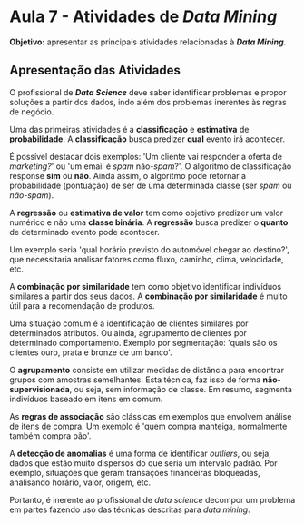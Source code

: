 # Aula 7 - Atividades de *Data Mining*

**Objetivo:** apresentar as principais atividades relacionadas à ***Data Mining***.

## Apresentação das Atividades

O profissional de ***Data Science*** deve saber identificar problemas e propor soluções a partir dos dados, indo além dos problemas inerentes às regras de negócio.

Uma das primeiras atividades é a **classificação** e **estimativa** de **probabilidade**. A **classificação** busca predizer **qual** evento irá acontecer.

É possível destacar dois exemplos: 'Um cliente vai responder a oferta de *marketing?*' ou 'um email é *spam* não-*spam*?'. O algoritmo de classificação response **sim** ou **não**. Ainda assim, o algoritmo pode retornar a probabilidade (pontuação) de ser de uma determinada classe (ser *spam* ou *não-spam*).

A **regressão** ou **estimativa de valor** tem como objetivo predizer um valor numérico e não uma **classe binária**. A **regressão** busca predizer o **quanto** de determinado evento pode acontecer. 

Um exemplo seria 'qual horário previsto do automóvel chegar ao destino?', que necessitaria analisar fatores como fluxo, caminho, clima, velocidade, etc.

A **combinação por similaridade** tem como objetivo identificar indivíduos similares a partir dos seus dados. A **combinação por similaridade** é muito útil para a recomendação de produtos.

Uma situação comum é a identificação de clientes similares por determinados atributos. Ou ainda, agrupamento de clientes por determinado comportamento. Exemplo por segmentação: 'quais são os clientes ouro, prata e bronze de um banco'.

O **agrupamento** consiste em utilizar medidas de distância para encontrar grupos com amostras semelhantes. Esta técnica, faz isso de forma **não-supervisionada**, ou seja, sem informação de classe. Em resumo, segmenta indivíduos baseado em itens em comum.

As **regras de associação** são clássicas em exemplos que envolvem análise de itens de compra. Um exemplo é 'quem compra manteiga, normalmente também compra pão'.

A **detecção de anomalias** é uma forma de identificar *outliers*, ou seja, dados que estão muito dispersos do que seria um intervalo padrão. Por exemplo, situações que geram transações financeiras bloqueadas, analisando horário, valor, origem, etc.

Portanto, é inerente ao profissional de *data science* decompor um problema em partes fazendo uso das técnicas descritas para *data mining*.
